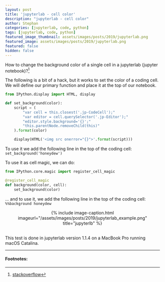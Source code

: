 ```yaml
---
layout: post
title: 'jupyterlab - cell color'
description: "jupyterlab - cell color"
author: Stephan
categories: [jupyterlab, code, python]
tags: [jupyterlab, code, python]
featured_image_thumbnail: assets/images/posts/2019/jupyterlab.png
featured_image: assets/images/posts/2019/jupyterlab.png
featured: false
hidden: false
---
```


How to change the background color of a single cell in a jupyterlab (jupyter notebook)?[^1]

The following is a bit of a hack, but it works to set the color of a coding cell. We will define our primary function and place it at the top of our notebook.

```python
from IPython.display import HTML, display

def set_background(color):    
    script = (
        "var cell = this.closest('.jp-CodeCell');"
        "var editor = cell.querySelector('.jp-Editor');"
        "editor.style.background='{}';"
        "this.parentNode.removeChild(this)"
    ).format(color)

    display(HTML('<img src onerror="{}">'.format(script)))
```

To use it we add the following line in the top of the coding cell: `set_background('honeydew')`

To use it as cell magic, we can do:

```python   
from IPython.core.magic import register_cell_magic

@register_cell_magic
def background(color, cell):
    set_background(color)
```

... and to use it, we add the following line in the top of the coding cell: `%%background honeydew`


<div style="text-align:center">
{% include image-caption.html imageurl="/assets/images/posts/2019/jupyterlab_example.png" title="jupyterlb" %}
</div>

<br>

This test is done in jupyterlab version 1.1.4 on a MacBook Pro running macOS Catalina.

---
#### Footnotes:

[^1]: [stackoverflow](https://stackoverflow.com/a/50824920/5983691)
